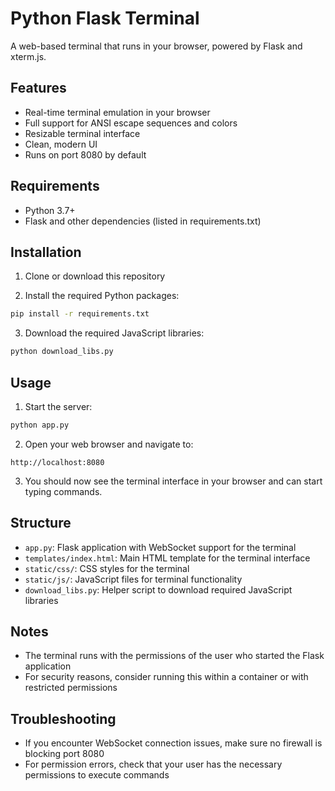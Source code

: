 
# Python Flask Terminal

A web-based terminal that runs in your browser, powered by Flask and xterm.js.

## Features

- Real-time terminal emulation in your browser
- Full support for ANSI escape sequences and colors
- Resizable terminal interface
- Clean, modern UI
- Runs on port 8080 by default

## Requirements

- Python 3.7+
- Flask and other dependencies (listed in requirements.txt)

## Installation

1. Clone or download this repository

2. Install the required Python packages:

```bash
pip install -r requirements.txt
```

3. Download the required JavaScript libraries:

```bash
python download_libs.py
```

## Usage

1. Start the server:

```bash
python app.py
```

2. Open your web browser and navigate to:

```
http://localhost:8080
```

3. You should now see the terminal interface in your browser and can start typing commands.

## Structure

- `app.py`: Flask application with WebSocket support for the terminal
- `templates/index.html`: Main HTML template for the terminal interface
- `static/css/`: CSS styles for the terminal
- `static/js/`: JavaScript files for terminal functionality
- `download_libs.py`: Helper script to download required JavaScript libraries

## Notes

- The terminal runs with the permissions of the user who started the Flask application
- For security reasons, consider running this within a container or with restricted permissions

## Troubleshooting

- If you encounter WebSocket connection issues, make sure no firewall is blocking port 8080
- For permission errors, check that your user has the necessary permissions to execute commands
